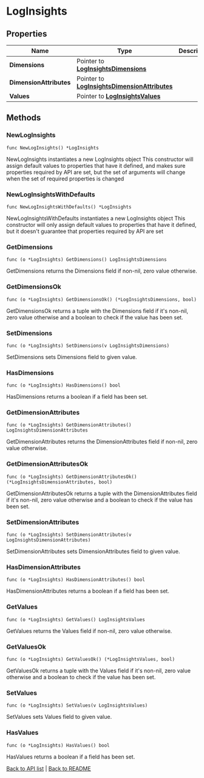 # LogInsights

## Properties

Name | Type | Description | Notes
------------ | ------------- | ------------- | -------------
**Dimensions** | Pointer to [**LogInsightsDimensions**](LogInsightsDimensions.md) |  | [optional] 
**DimensionAttributes** | Pointer to [**LogInsightsDimensionAttributes**](LogInsightsDimensionAttributes.md) |  | [optional] 
**Values** | Pointer to [**LogInsightsValues**](LogInsightsValues.md) |  | [optional] 

## Methods

### NewLogInsights

`func NewLogInsights() *LogInsights`

NewLogInsights instantiates a new LogInsights object
This constructor will assign default values to properties that have it defined,
and makes sure properties required by API are set, but the set of arguments
will change when the set of required properties is changed

### NewLogInsightsWithDefaults

`func NewLogInsightsWithDefaults() *LogInsights`

NewLogInsightsWithDefaults instantiates a new LogInsights object
This constructor will only assign default values to properties that have it defined,
but it doesn't guarantee that properties required by API are set

### GetDimensions

`func (o *LogInsights) GetDimensions() LogInsightsDimensions`

GetDimensions returns the Dimensions field if non-nil, zero value otherwise.

### GetDimensionsOk

`func (o *LogInsights) GetDimensionsOk() (*LogInsightsDimensions, bool)`

GetDimensionsOk returns a tuple with the Dimensions field if it's non-nil, zero value otherwise
and a boolean to check if the value has been set.

### SetDimensions

`func (o *LogInsights) SetDimensions(v LogInsightsDimensions)`

SetDimensions sets Dimensions field to given value.

### HasDimensions

`func (o *LogInsights) HasDimensions() bool`

HasDimensions returns a boolean if a field has been set.

### GetDimensionAttributes

`func (o *LogInsights) GetDimensionAttributes() LogInsightsDimensionAttributes`

GetDimensionAttributes returns the DimensionAttributes field if non-nil, zero value otherwise.

### GetDimensionAttributesOk

`func (o *LogInsights) GetDimensionAttributesOk() (*LogInsightsDimensionAttributes, bool)`

GetDimensionAttributesOk returns a tuple with the DimensionAttributes field if it's non-nil, zero value otherwise
and a boolean to check if the value has been set.

### SetDimensionAttributes

`func (o *LogInsights) SetDimensionAttributes(v LogInsightsDimensionAttributes)`

SetDimensionAttributes sets DimensionAttributes field to given value.

### HasDimensionAttributes

`func (o *LogInsights) HasDimensionAttributes() bool`

HasDimensionAttributes returns a boolean if a field has been set.

### GetValues

`func (o *LogInsights) GetValues() LogInsightsValues`

GetValues returns the Values field if non-nil, zero value otherwise.

### GetValuesOk

`func (o *LogInsights) GetValuesOk() (*LogInsightsValues, bool)`

GetValuesOk returns a tuple with the Values field if it's non-nil, zero value otherwise
and a boolean to check if the value has been set.

### SetValues

`func (o *LogInsights) SetValues(v LogInsightsValues)`

SetValues sets Values field to given value.

### HasValues

`func (o *LogInsights) HasValues() bool`

HasValues returns a boolean if a field has been set.


[Back to API list](../README.md#documentation-for-api-endpoints) | [Back to README](../README.md)


